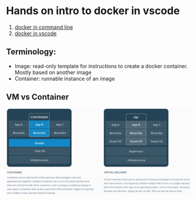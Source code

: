 # Hands on intro to docker in vscode

1. [docker in command line](docker_in_cmd.md)
2. [docker in vscode](docker_in_vsc.md)

## Terminology:
- Image: read-only template for instructions to create a docker container. Mostly based on another image
- Container: runnable instance of an image

## VM vs Container
![alt docker vs vm](media/dockervsvm.png)



